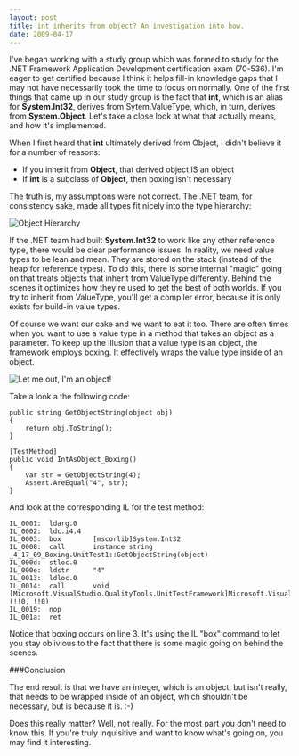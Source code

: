 ```yaml
---
layout: post
title: int inherits from object? An investigation into how.
date: 2009-04-17
---
```


I've began working with a study group which was formed to study for the .NET Framework Application Development certification exam (70-536). I'm eager to get certified because I think it helps fill-in knowledge gaps that I may not have necessarily took the time to focus on normally. One of the first things that came up in our study group is the fact that **int**, which is an alias for **System.Int32**, derives from Sytem.ValueType, which, in turn, derives from **System.Object**. Let's take a close look at what that actually means, and how it's implemented.

When I first heard that **int** ultimately derived from Object, I didn't believe it for a number of reasons:

* If you inherit from **Object**, that derived object IS an object
* If **int** is a subclass of **Object**, then boxing isn't necessary  

The truth is, my assumptions were not correct. The .NET team, for consistency sake, made all types fit nicely into the type hierarchy:

![Object Hierarchy](image3.png "Object Hierarchy") 

If the .NET team had built **System.Int32** to work like any other reference type, there would be clear performance issues. In reality, we need value types to be lean and mean. They are stored on the stack (instead of the heap for reference types). To do this, there is some internal "magic" going on that treats objects that inherit from ValueType differently. Behind the scenes it optimizes how they're used to get the best of both worlds. If you try to inherit from ValueType, you'll get a compiler error, because it is only exists for build-in value types.

Of course we want our cake and we want to eat it too. There are often times when you want to use a value type in a method that takes an object as a parameter. To keep up the illusion that a value type is an object, the framework employs boxing. It effectively wraps the value type inside of an object.

![Let me out, I'm an object!](image4.png "Let me out, I'm an object!")

Take a look a the following code:

	public string GetObjectString(object obj)
	{
	    return obj.ToString();
	}
	
	[TestMethod]
	public void IntAsObject_Boxing()
	{
	    var str = GetObjectString(4);
	    Assert.AreEqual("4", str);
	}

And look at the corresponding IL for the test method:

	IL_0001:  ldarg.0
	IL_0002:  ldc.i4.4
	IL_0003:  box        [mscorlib]System.Int32
	IL_0008:  call       instance string _4_17_09_Boxing.UnitTest1::GetObjectString(object)
	IL_000d:  stloc.0
	IL_000e:  ldstr      "4"
	IL_0013:  ldloc.0
	IL_0014:  call       void [Microsoft.VisualStudio.QualityTools.UnitTestFramework]Microsoft.VisualStudio.TestTools.UnitTesting.Assert::AreEqual<string>(!!0, !!0)
	IL_0019:  nop
	IL_001a:  ret

Notice that boxing occurs on line 3\. It's using the IL "box" command to let you stay oblivious to the fact that there is some magic going on behind the scenes.

###Conclusion

The end result is that we have an integer, which is an object, but isn't really, that needs to be wrapped inside of an object, which shouldn't be necessary, but is because it is. :-)

Does this really matter? Well, not really. For the most part you don't need to know this. If you're truly inquisitive and want to know what's going on, you may find it interesting.